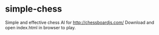 # simple-chess
Simple and effective chess AI for http://chessboardjs.com/ 
Download and open index.html in browser to play. 
